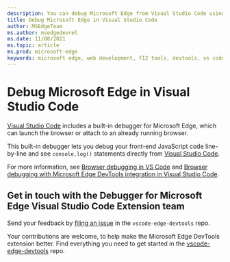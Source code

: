 ```yaml
---
description: You can debug Microsoft Edge from Visual Studio Code using the Debugger Extension
title: Debug Microsoft Edge in Visual Studio Code
author: MSEdgeTeam
ms.author: msedgedevrel
ms.date: 11/08/2021
ms.topic: article
ms.prod: microsoft-edge
keywords: microsoft edge, web development, f12 tools, devtools, vs code, visual studio code, debugger
---
```

# Debug Microsoft Edge in Visual Studio Code

[Visual Studio Code](https://code.visualstudio.com) includes a built-in debugger for Microsoft Edge, which can launch the browser or attach to an already running browser.

This built-in debugger lets you debug your front-end JavaScript code line-by-line and see `console.log()` statements directly from [Visual Studio Code](https://code.visualstudio.com).

For more information, see [Browser debugging in VS Code](https://code.visualstudio.com/docs/nodejs/browser-debugging) and [Browser debugging with Microsoft Edge DevTools integration in Visual Studio Code](/microsoft-edge/visual-studio-code/microsoft-edge-devtools-extension#browser-debugging-with-microsoft-edge-devtools-integration-in-visual-studio-code).


<!-- ====================================================================== -->
## Get in touch with the Debugger for Microsoft Edge Visual Studio Code Extension team

Send your feedback by [filing an issue](https://github.com/Microsoft/vscode-edge-devtools/issues/new) in the `vscode-edge-devtools` repo.

Your contributions are welcome, to help make the Microsoft Edge DevTools extension better.  Find everything you need to get started in the [vscode-edge-devtools](https://github.com/Microsoft/vscode-edge-devtools) repo.

